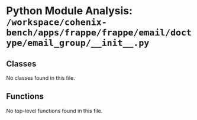 # Python Module Analysis: `/workspace/cohenix-bench/apps/frappe/frappe/email/doctype/email_group/__init__.py`

## Classes

No classes found in this file.


## Functions

No top-level functions found in this file.
